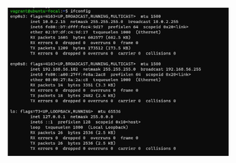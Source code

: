 ![ifconfig output](https://github.com/PhilipNwachukwu/altschool-cloud-exercises/blob/main/Month_1/Week_3/Exercise_1/ifconfig.JPG)
